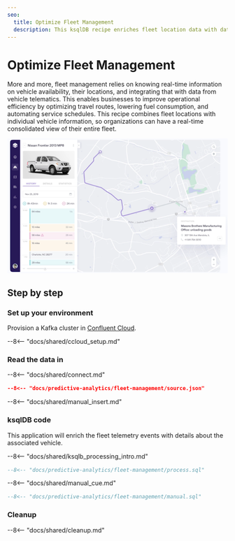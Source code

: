 ```yaml
---
seo:
  title: Optimize Fleet Management
  description: This ksqlDB recipe enriches fleet location data with data about each vehicle for a real-time view of consolidated information on the entire fleet.
---
```


# Optimize Fleet Management

More and more, fleet management relies on knowing real-time information on vehicle availability, their locations, and integrating that with data from vehicle telematics. This enables businesses to improve operational efficiency by optimizing travel routes, lowering fuel consumption, and automating service schedules. This recipe combines fleet locations with individual vehicle information, so organizations can have a real-time consolidated view of their entire fleet.

![fleet management](../../img/fleet.png)

## Step by step

### Set up your environment

Provision a Kafka cluster in [Confluent Cloud](https://www.confluent.io/confluent-cloud/tryfree/?utm_source=github&utm_medium=ksqldb_recipes&utm_campaign=fleet_management).

--8<-- "docs/shared/ccloud_setup.md"

### Read the data in

--8<-- "docs/shared/connect.md"

```json
--8<-- "docs/predictive-analytics/fleet-management/source.json"
```

--8<-- "docs/shared/manual_insert.md"

### ksqlDB code

This application will enrich the fleet telemetry events with details about the associated vehicle.

--8<-- "docs/shared/ksqlb_processing_intro.md"

```sql
--8<-- "docs/predictive-analytics/fleet-management/process.sql"
```

--8<-- "docs/shared/manual_cue.md"

```sql
--8<-- "docs/predictive-analytics/fleet-management/manual.sql"
```

### Cleanup

--8<-- "docs/shared/cleanup.md"

